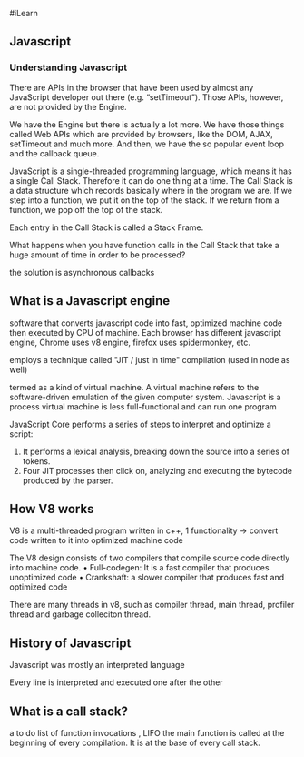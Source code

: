 #iLearn

## Javascript

### Understanding Javascript 

There are APIs in the browser that have been used by almost any JavaScript developer out there (e.g. “setTimeout”). Those APIs, however, are not provided by the Engine.

We have the Engine but there is actually a lot more. We have those things called Web APIs which are provided by browsers, like the DOM, AJAX, setTimeout and much more.
And then, we have the so popular event loop and the callback queue.

JavaScript is a single-threaded programming language, which means it has a single Call Stack. Therefore it can do one thing at a time.
The Call Stack is a data structure which records basically where in the program we are. If we step into a function, we put it on the top of the stack. If we return from a function, we pop off the top of the stack. 

Each entry in the Call Stack is called a Stack Frame.

What happens when you have function calls in the Call Stack that take a huge amount of time in order to be processed?

the solution is asynchronous callbacks


## What is a Javascript engine

software that converts javascript code into fast, optimized machine code then executed by CPU of machine. Each browser has different javascript engine, Chrome uses v8 engine, firefox uses spidermonkey, etc. 

employs a technique called "JIT / just in time" compilation (used in node as well)

 termed as a kind of virtual machine. A virtual machine refers to the software-driven emulation of the given computer system. Javascript is a process virtual machine is less full-functional and can run one program

 JavaScript Core performs a series of steps to interpret and optimize a script:
1. It performs a lexical analysis, breaking down the source into a series of tokens.
2. Four JIT processes then click on, analyzing and executing the bytecode produced by the parser.

## How V8 works

V8 is a multi-threaded program written in c++, 1 functionality -> convert code written to it into optimized machine code

The V8 design consists of two compilers that compile source code directly into machine code.
•  Full-codegen:  It is a fast compiler that produces unoptimized code
•  Crankshaft: a slower compiler that produces fast and optimized code

There are many threads in v8, such as compiler thread, main thread, profiler thread and garbage colleciton thread. 

## History of Javascript

Javascript was mostly an interpreted language

Every line is interpreted and executed one after the other


## What is a call stack?

a  to do list of function invocations , LIFO
the main function is called at the beginning of every compilation. It is at the base of every call stack. 





